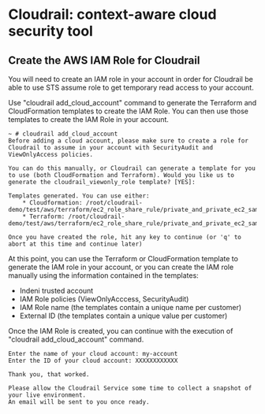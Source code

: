 # Cloudrail: context-aware cloud security tool

## Create the AWS IAM Role for Cloudrail

You will need to create an IAM role in your account in order for Cloudrail be able to use STS assume role to get temporary read access to your account.

Use "cloudrail add_cloud_account" command to generate the Terraform and CloudFormation templates to create the IAM Role. You can then use those templates to create the IAM Role in your account.
```
~ # cloudrail add_cloud_account
Before adding a cloud account, please make sure to create a role for Cloudrail to assume in your account with SecurityAudit and ViewOnlyAccess policies.

You can do this manually, or Cloudrail can generate a template for you to use (both CloudFormation and Terraform). Would you like us to generate the cloudrail_viewonly_role template? [YES]: 

Templates generated. You can use either:
    * Cloudformation: /root/cloudrail-demo/test/aws/terraform/ec2_role_share_rule/private_and_private_ec2_same_role/cloudrail_viewonly_role.yaml
    * Terraform: /root/cloudrail-demo/test/aws/terraform/ec2_role_share_rule/private_and_private_ec2_same_role/cloudrail_viewonly_role.tf
    
Once you have created the role, hit any key to continue (or 'q' to abort at this time and continue later)
```

At this point, you can use the Terraform or CloudFormation template to generate the IAM role in your account, or you can create the IAM role manually using the information contained in the templates:
- Indeni trusted account
- IAM Role policies (ViewOnlyAcccess, SecurityAudit)
- IAM Role name (the templates contain a unique name per customer)
- External ID (the templates contain a unique value per customer)

Once the IAM Role is created, you can continue with the execution of "cloudrail add_cloud_account" command.

```
Enter the name of your cloud account: my-account
Enter the ID of your cloud account: XXXXXXXXXXXX

Thank you, that worked.

Please allow the Cloudrail Service some time to collect a snapshot of your live environment.
An email will be sent to you once ready.
```